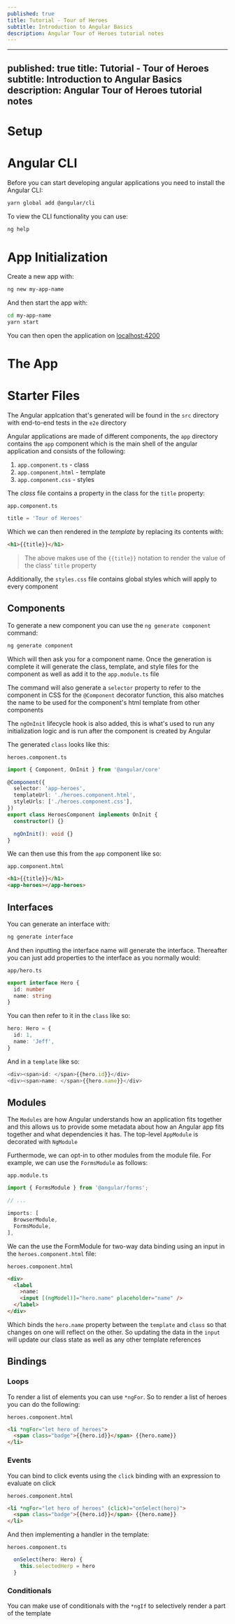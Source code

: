 ```yaml
---
published: true
title: Tutorial - Tour of Heroes
subtitle: Introduction to Angular Basics
description: Angular Tour of Heroes tutorial notes
---
```


---
published: true
title: Tutorial - Tour of Heroes
subtitle: Introduction to Angular Basics
description: Angular Tour of Heroes tutorial notes
---

# Setup

# Angular CLI

Before you can start developing angular applications you need to install the Angular CLI:

```sh
yarn global add @angular/cli
```

To view the CLI functionality you can use:

```sh
ng help
```

# App Initialization

Create a new app with:

```sh
ng new my-app-name
```

And then start the app with:

```sh
cd my-app-name
yarn start
```

You can then open the application on [localhost:4200](http://localhost:4200)

# The App

# Starter Files

The Angular applcation that's generated will be found in the `src` directory with end-to-end tests in the `e2e` directory

Angular applications are made of different components, the `app` directory contains the `app` component which is the main shell of the angular application and consists of the following:

1. `app.component.ts` - class
2. `app.component.html` - template
3. `app.component.css` - styles

The _class_ file contains a property in the class for the `title` property:

`app.component.ts`

```ts
title = 'Tour of Heroes'
```

Which we can then rendered in the _template_ by replacing its contents with:

```html
<h1>{{title}}</h1>
```

> The above makes use of the `{{title}}` notation to render the value of the class' `title` property

Additionally, the `styles.css` file contains global styles which will apply to every component

## Components

To generate a new component you can use the `ng generate component` command:

```sh
ng generate component
```

Which will then ask you for a component name. Once the generation is complete it will generate the class, template, and style files for the component as well as add it to the `app.module.ts` file

The command will also generate a `selector` property to refer to the component in CSS for the `@Component` decorator function, this also matches the name to be used for the component's html template from other components

The `ngOnInit` lifecycle hook is also added, this is what's used to run any initialization logic and is run after the component is created by Angular

The generated `class` looks like this:

`heroes.component.ts`

```ts
import { Component, OnInit } from '@angular/core'

@Component({
  selector: 'app-heroes',
  templateUrl: './heroes.component.html',
  styleUrls: ['./heroes.component.css'],
})
export class HeroesComponent implements OnInit {
  constructor() {}

  ngOnInit(): void {}
}
```

We can then use this from the `app` component like so:

`app.component.html`

```html
<h1>{{title}}</h1>
<app-heroes></app-heroes>
```

## Interfaces

You can generate an interface with:

```sh
ng generate interface
```

And then inputting the interface name will generate the interface. Thereafter you can just add properties to the interface as you normally would:

`app/hero.ts`

```ts
export interface Hero {
  id: number
  name: string
}
```

You can then refer to it in the `class` like so:

```ts
hero: Hero = {
  id: 1,
  name: 'Jeff',
}
```

And in a `template` like so:

```ts
<div><span>id: </span>{{hero.id}}</div>
<div><span>name: </span>{{hero.name}}</div>
```

## Modules

The `Modules` are how Angular understands how an application fits together and this allows us to provide some metadata about how an Angular app fits together and what dependencies it has. The top-level `AppModule` is decorated with `NgModule`

Furthermode, we can opt-in to other modules from the module file. For example, we can use the `FormsModule` as follows:

`app.module.ts`

```ts
import { FormsModule } from '@angular/forms';

// ...

imports: [
  BrowserModule,
  FormsModule,
],
```

We can the use the FormModule for two-way data binding using an input in the `heroes.component.html` file:

`heroes.component.html`

```html
<div>
  <label
    >name:
    <input [(ngModel)]="hero.name" placeholder="name" />
  </label>
</div>
```

Which binds the `hero.name` property between the `template` and `class` so that changes on one will reflect on the other. So updating the data in the `input` will update our class state as well as any other template references

## Bindings

### Loops

To render a list of elements you can use `*ngFor`. So to render a list of heroes you can do the following:

`heroes.component.html`

```html
<li *ngFor="let hero of heroes">
  <span class="badge">{{hero.id}}</span> {{hero.name}}
</li>
```

### Events

You can bind to click events using the `click` binding with an expression to evaluate on click

`heroes.component.html`

```html
<li *ngFor="let hero of heroes" (click)="onSelect(hero)">
  <span class="badge">{{hero.id}}</span> {{hero.name}}
</li>
```

And then implementing a handler in the template:

`heroes.component.ts`

```ts
  onSelect(hero: Hero) {
    this.selectedHerp = hero
  }
```

### Conditionals

You can make use of conditionals with the `*ngIf` to selectively render a part of the template
